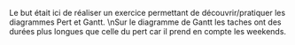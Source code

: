 Le but était ici de réaliser un exercice permettant de découvrir/pratiquer les diagrammes Pert et Gantt.
\nSur le diagramme de Gantt les taches ont des durées plus longues que celle du pert car il prend en compte les weekends.
